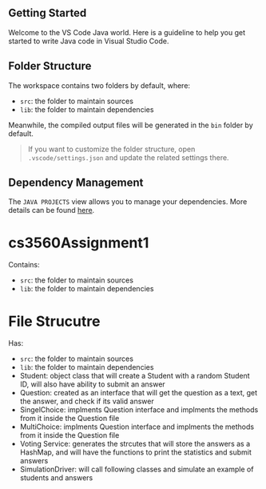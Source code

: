 ## Getting Started

Welcome to the VS Code Java world. Here is a guideline to help you get started to write Java code in Visual Studio Code.

## Folder Structure

The workspace contains two folders by default, where:

- `src`: the folder to maintain sources
- `lib`: the folder to maintain dependencies

Meanwhile, the compiled output files will be generated in the `bin` folder by default.

> If you want to customize the folder structure, open `.vscode/settings.json` and update the related settings there.

## Dependency Management

The `JAVA PROJECTS` view allows you to manage your dependencies. More details can be found [here](https://github.com/microsoft/vscode-java-dependency#manage-dependencies).
# cs3560Assignment1
  Contains: 
  - `src`: the folder to maintain sources
  - `lib`: the folder to maintain dependencies

# File Strucutre
  Has: 
  - `src`: the folder to maintain sources
  - `lib`: the folder to maintain dependencies
  - Student: object class that will create a Student with a random Student ID, will also have ability to submit an answer
  - Question: created as an interface that will get the question as a text, get the answer, and check if its valid answer
  - SingelChoice: implments Question interface and implments the methods from it inside the Question file
  - MultiChoice: implments Question interface and implments the methods from it inside the Question file
  - Voting Service: generates the strcutes that will store the answers as a HashMap, and will have the functions to print the statistics and submit answers
  - SimulationDriver: will call following classes and simulate an example of students and answers
  
  
